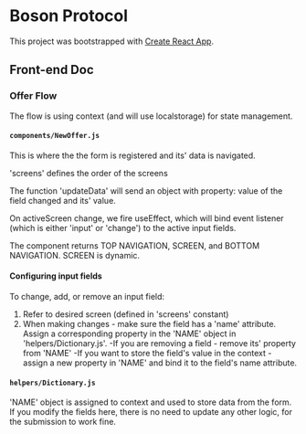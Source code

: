 # Boson Protocol

This project was bootstrapped with [Create React App](https://github.com/facebook/create-react-app).

## Front-end Doc

### Offer Flow

The flow is using context (and will use localstorage) for state management.

#### `components/NewOffer.js`
This is where the the form is registered and its' data is navigated.

'screens' defines the order of the screens

The function 'updateData' will send an object with property: value of the field changed and its' value.

On activeScreen change, we fire useEffect, which will bind event listener (which is either 'input' or 'change') to the active input fields.

The component returns TOP NAVIGATION, SCREEN, and BOTTOM NAVIGATION. SCREEN is dynamic.

#### Configuring input fields
To change, add, or remove an input field:
1. Refer to desired screen (defined in 'screens' constant)
2. When making changes - make sure the field has a 'name' attribute. Assign a corresponding property in the 'NAME' object in 'helpers/Dictionary.js'.
-If you are removing a field - remove its' property from 'NAME'
-If you want to store the field's value in the context - assign a new property in 'NAME' and bind it to the field's name attribute.


#### `helpers/Dictionary.js`
'NAME' object is assigned to context and used to store data from the form. If you modify the fields here, there is no need to update any other logic, for the submission to work fine.